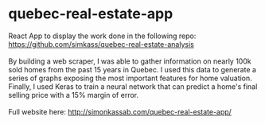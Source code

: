 # quebec-real-estate-app

React App to display the work done in the following repo: https://github.com/simkass/quebec-real-estate-analysis
\
\
By building a web scraper, I was able to gather information on
nearly 100k sold homes from the past 15 years in Quebec. I used
this data to generate a series of graphs exposing the most
important features for home valuation. Finally, I used Keras to
train a neural network that can predict a home's final selling
price with a 15% margin of error.
\
\
Full website here: http://simonkassab.com/quebec-real-estate-app/
